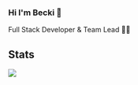 ### Hi I'm Becki 👋

Full Stack Developer & Team Lead :woman_technologist:


## Stats
<img align="center" src="https://github-readme-stats.vercel.app/api/top-langs/?username=BeckiWordsworth&theme=tokyonight&layout=compact" />

<!--
**BeckiWordsworth/BeckiWordsworth** is a ✨ _special_ ✨ repository because its `README.md` (this file) appears on your GitHub profile.

Here are some ideas to get you started:

- 🔭 I’m currently working on ...
- 🌱 I’m currently learning ...
- 👯 I’m looking to collaborate on ...
- 🤔 I’m looking for help with ...
- 💬 Ask me about ...
- 📫 How to reach me: ...
- 😄 Pronouns: ...
- ⚡ Fun fact: ...
-->
